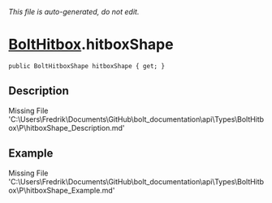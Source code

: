 *This file is auto-generated, do not edit.*

# [BoltHitbox](Types/BoltHitbox.md).hitboxShape
`public BoltHitboxShape hitboxShape { get; }`
## Description
Missing File 'C:\Users\Fredrik\Documents\GitHub\bolt_documentation\api\Types\BoltHitbox\P\hitboxShape_Description.md'
## Example
Missing File 'C:\Users\Fredrik\Documents\GitHub\bolt_documentation\api\Types\BoltHitbox\P\hitboxShape_Example.md'
